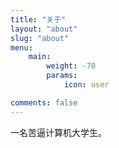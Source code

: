 ```yaml
---
title: "关于"
layout: "about"
slug: "about"
menu:
    main:
        weight: -70
        params: 
            icon: user

comments: false
---
```


一名苦逼计算机大学生。